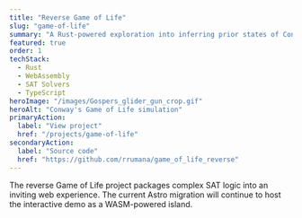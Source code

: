 ```yaml
---
title: "Reverse Game of Life"
slug: "game-of-life"
summary: "A Rust-powered exploration into inferring prior states of Conway's Game of Life using SAT solvers and WASM for interactive visualization."
featured: true
order: 1
techStack:
  - Rust
  - WebAssembly
  - SAT Solvers
  - TypeScript
heroImage: "/images/Gospers_glider_gun_crop.gif"
heroAlt: "Conway's Game of Life simulation"
primaryAction:
  label: "View project"
  href: "/projects/game-of-life"
secondaryAction:
  label: "Source code"
  href: "https://github.com/rrumana/game_of_life_reverse"
---
```

The reverse Game of Life project packages complex SAT logic into an inviting web experience. The
current Astro migration will continue to host the interactive demo as a WASM-powered island.

